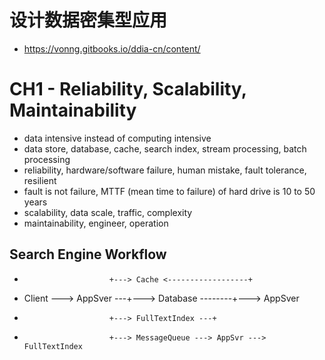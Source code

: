 # 设计数据密集型应用
- https://vonng.gitbooks.io/ddia-cn/content/

# CH1 - Reliability, Scalability, Maintainability
- data intensive instead of computing intensive
- data store, database, cache, search index, stream processing, batch processing
- reliability, hardware/software failure, human mistake, fault tolerance, resilient
- fault is not failure, MTTF (mean time to failure) of hard drive is 10 to 50 years
- scalability, data scale, traffic, complexity
- maintainability, engineer, operation

## Search Engine Workflow

-                        +---> Cache <------------------+
- Client ---> AppSver ---+---> Database --------+---> AppSver
-                        +---> FullTextIndex ---+
-                        +---> MessageQueue ---> AppSvr ---> FullTextIndex
